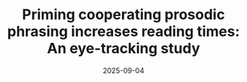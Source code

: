 ---
title: "Priming cooperating prosodic phrasing increases reading times: An eye-tracking study"
collection: talks
type: "poster"
permalink: /talks/2025-09-04-bevivino-amlap-2025
date: 2025-09-04
location: "Prague, Czechia"

citation: '<strong>Bevivino, D.</strong>, Hemforth, B., &amp; Turco, G. (2025, Sept. 4). Priming cooperating prosodic phrasing increases reading times: An eye-tracking study. <em>Architectures and Mechanisms for Language Processing (AMLaP 31)</em>. Prague, Czechia. [<a href=&quot;https://drive.google.com/file/d/1HApG5mfw5M327wXHzSMFAK1S-K8QMZVE/view?usp=sharing&quot;>Poster</a> &amp; <a href=&quot;https://amlap2025.ff.cuni.cz/wp-content/uploads/sites/131/2025/09/AMLAP_book_of_abstracts.pdf#page=327&quot;>Abstract</a>]'
category: posters
---